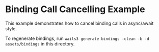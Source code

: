 # Binding Call Cancelling Example

This example demonstrates how to cancel binding calls in async/await style.

To regenerate bindings, run `wails3 generate bindings -clean -b -d assets/bindings` in this directory.
